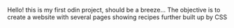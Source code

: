 Hello! this is my first odin project, should be a breeze...
The objective is to create a website with several pages showing recipes further built up by CSS